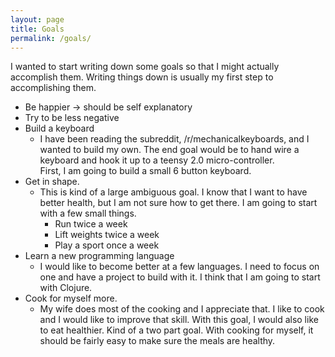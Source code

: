 ```yaml
---
layout: page
title: Goals
permalink: /goals/
---
```


I wanted to start writing down some goals so that I might actually
accomplish them.  Writing things down is usually my first step to
accomplishing them.  

- Be happier -> should be self explanatory
- Try to be less negative
- Build a keyboard
  - I have been reading the subreddit, /r/mechanicalkeyboards, and I
  wanted to build my own.  The end goal would be to hand wire a
  keyboard and hook it up to a teensy 2.0 micro-controller.  
  First, I am going to build a small 6 button keyboard.
- Get in shape.
  - This is kind of a large ambiguous goal.  I know that I want to
  have better health, but I am not sure how to get there.  I am
  going to start with a few small things.
    - Run twice a week
    - Lift weights twice a week
    - Play a sport once a week
- Learn a new programming language
  - I would like to become better at a few languages.  I need to
  focus on one and have a project to build with it.  I think that
  I am going to start with Clojure.
- Cook for myself more.
  - My wife does most of the cooking and I appreciate that.  I like
  to cook and I would like to improve that skill.  With this goal,
  I would also like to eat healthier.  Kind of a two part goal.  With
  cooking for myself, it should be fairly easy to make sure the meals
  are healthy.
